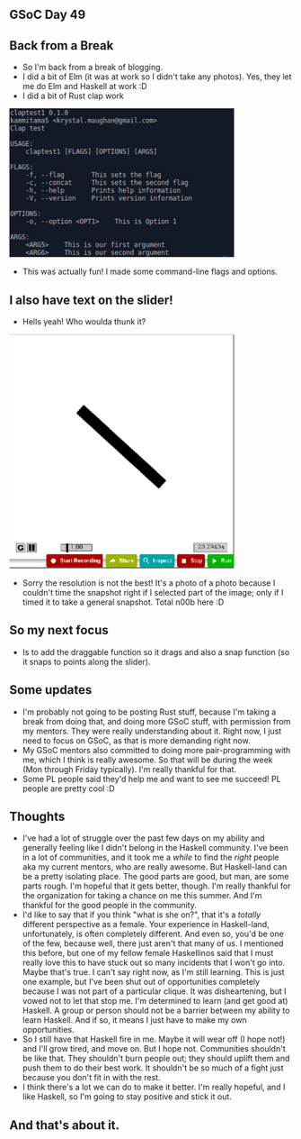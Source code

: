 ## GSoC Day 49

## Back from a Break

- So I'm back from a break of blogging. 
- I did a bit of Elm (it was at work so I didn't take any photos). Yes, they let me do Elm and Haskell at work :D
- I did a bit of Rust clap work

<img src="/images/gsocbreak/clap1.png" width="400">

- This was actually fun! I made some command-line flags and options.

## I also have text on the slider!

- Hells yeah! Who woulda thunk it?

<img src="/images/gsocbreak/slidertext.png" width="400">

- Sorry the resolution is not the best! It's a photo of a photo because I couldn't time the snapshot right if I
  selected part of the image; only if I timed it to take a general snapshot. Total n00b here :D

## So my next focus

- Is to add the draggable function so it drags and also a snap function
  (so it snaps to points along the slider). 
  
## Some updates

- I'm probably not going to be posting Rust stuff, because I'm taking a break from doing that, and doing more GSoC stuff,
  with permission from my mentors. They were really understanding about it. Right now, I just need to focus on GSoC,
  as that is more demanding right now.
- My GSoC mentors also committed to doing more pair-programming with me, which I think is really awesome. So that will be
  during the week (Mon through Friday typically). I'm really thankful for that.
- Some PL people said they'd help me and want to see me succeed! PL people are pretty cool :D
  
## Thoughts

- I've had a lot of struggle over the past few days on my ability and generally feeling like I didn't belong in the Haskell
  community. I've been in a lot of communities, and it took me a *while* to find the *right* people aka my current mentors,
  who are really awesome. But Haskell-land can be a pretty isolating place. The good parts are good, but man, are some parts
  rough. I'm hopeful that it gets better, though. I'm really thankful for the organization for taking a chance on me this
  summer. And I'm thankful for the good people in the community.
- I'd like to say that if you think "what is she on?", that it's a *totally* different perspective as a female. Your experience
  in Haskell-land, unfortunately, is often completely different. And even so, you'd be one of the few, because well, there
  just aren't that many of us. I mentioned this before, but one of my fellow female Haskellinos said that I must really love
  this to have stuck out so many incidents that I won't go into. Maybe that's true. I can't say right now, as I'm still learning.
  This is just one example, but I've been shut out of opportunities completely because I was not part of a particular clique.
  It was disheartening, but I vowed not to let that stop me. I'm determined to learn (and get good at) Haskell. A group or 
  person should not be a barrier between my ability to learn Haskell. And if so, it means I just have to make my own opportunities.
- So I still have that Haskell fire in me. Maybe it will wear off (I hope not!) and I'll grow tired, and move on. But I hope not. Communities shouldn't be like that. They shouldn't burn people out; they should uplift them and push them to do their best work.
  It shouldn't be so much of a fight just because you don't fit in with the rest.
- I think there's a lot we can do to make it better. I'm really hopeful, and I like Haskell, so I'm going to stay positive
  and stick it out.
  
## And that's about it.

